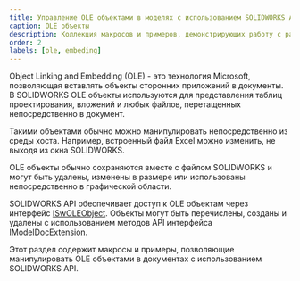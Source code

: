 ```yaml
---
title: Управление OLE объектами в моделях с использованием SOLIDWORKS API
caption: OLE объекты
description: Коллекция макросов и примеров, демонстрирующих работу с различными встроенными OLE объектами (таблица проектирования, вложение и т.д.) с использованием SOLIDWORKS API
order: 2
labels: [ole, embeding]
---
```

Object Linking and Embedding (OLE) - это технология Microsoft, позволяющая вставлять объекты сторонних приложений в документы. В SOLIDWORKS OLE объекты используются для представления таблиц проектирования, вложений и любых файлов, перетащенных непосредственно в документ.

Такими объектами обычно можно манипулировать непосредственно из среды хоста. Например, встроенный файл Excel можно изменить, не выходя из окна SOLIDWORKS.

OLE объекты обычно сохраняются вместе с файлом SOLIDWORKS и могут быть удалены, изменены в размере или использованы непосредственно в графической области.

SOLIDWORKS API обеспечивает доступ к OLE объектам через интерфейс [ISwOLEObject](https://help.solidworks.com/2018/english/api/sldworksapi/SOLIDWORKS.Interop.sldworks~SOLIDWORKS.Interop.sldworks.ISwOLEObject.html). Объекты могут быть перечислены, созданы и удалены с использованием методов API интерфейса [IModelDocExtension](https://help.solidworks.com/2018/english/api/sldworksapi/SolidWorks.Interop.sldworks~SolidWorks.Interop.sldworks.IModelDocExtension.html).

Этот раздел содержит макросы и примеры, позволяющие манипулировать OLE объектами в документах с использованием SOLIDWORKS API.
